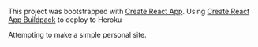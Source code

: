 This project was bootstrapped with [Create React App](https://github.com/facebookincubator/create-react-app).
Using [Create React App Buildpack](https://github.com/mars/create-react-app-buildpack) to deploy to Heroku

Attempting to make a simple personal site.
